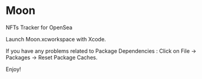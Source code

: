 # Moon
NFTs Tracker for OpenSea

Launch Moon.xcworkspace with Xcode.

If you have any problems related to Package Dependencies :
Click on File -> Packages -> Reset Package Caches.

Enjoy!
